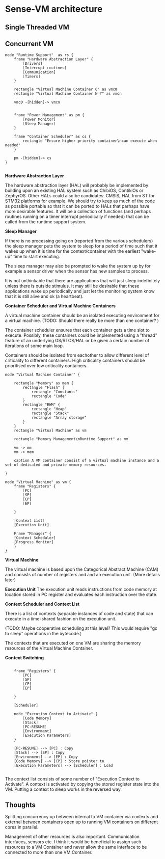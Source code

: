 
# Sense-VM architecture 


## Single Threaded VM 


## Concurrent VM 

```plantuml
node "Runtime Support"  as rs { 
	frame "Hardware Abstraction Layer" {
		[Drivers]
		[Interrupt routines]
		[Communication]
		[Timers]
	}

	rectangle "Virtual Machine Container 0" as vmc0
	rectangle "Virtual Machine Container N ?" as vmcn
	
	vmc0 -[hidden]-> vmcn
	
	
	frame "Power Management" as pm { 
		[Power Monitor] 
		[Sleep Manager] 
	}
	
	frame "Container Scheduler" as cs { 
		rectangle "Ensure higher priority container\ncan execute when needed"
	}
	
	pm -[hidden]-> cs
}
 
```

**Hardware Abstraction Layer**

The hardware abstraction layer (HAL) will probably be implemented by building upon an existing HAL system such as ChibiOS, ContikiOs or ZephyrOS.
Other HALs could also be candidates: CMSIS, HAL from ST for STM32 platforms for example. We should try to keep as much of the code as possible portable 
so that it can be ported to HALs that parhaps have more desirable features. 
It will be a collection of functions (and perhaps routines running on a timer interrupt periodically if needed) that can be called 
from the runtime support system.

**Sleep Manager** 

If there is no processing going on (reported from the various schedulers) the sleep manager puts the system to sleep for a period of time such that 
it wakes up when it is time for the context/container with the earliest "wake-up" time to start executing.

The sleep manager may also be prompted to wake the system up by for example a sensor driver when the sensor has new samples to process. 

It is not unthinkable that there are applications that will just sleep indefinitely unless there is outside stimulus. It may still be 
desirable that these applications wake up periodically and just let the monitoring system know that it is still alive and ok (a heartbeat).

**Container Scheduler and Virtual Machine Containers**

A virtual machine container should be an isolated executing environment for a virtual machine. 
(TODO: Should there really be more than one container? )

The container scheduler ensures that each container gets a time slot to execute. 
Possibly, these containers could be implemented using a "thread" feature of an underlying OS/RTOS/HAL or be given a certain number of iterations 
of some main loop. 

Containers should be isolated from eachother to allow different level of criticality to different containers. High criticality containers should 
be prioritised over low criticality containers.
 

```plantuml
node "Virtual Machine Container" {
	
   	rectangle "Memory" as mem {
		rectangle "Flash" {
			rectangle "Constants"
			rectangle "Code"
		}
		rectangle "RWM" {
			rectangle "Heap" 
			rectangle "Stack"
			rectangle "Array storage"
		}
	}
	rectangle "Virtual Machine" as vm
		
	rectangle "Memory Management\nRuntime Support" as mm
	
	vm -> mm 
	mm -> mem

	caption A VM container consist of a virtual machine instance and a set of dedicated and private memory resources.

}
``` 

```plantuml
node "Virtual Machine" as vm { 
	frame "Registers" { 
		[PC] 
	    [SP] 
		[CP]
		[EP]
		
	}
	
	[Context List]
	[Execution Unit]
	
	Frame "Manager" {
	[Context Scheduler]
	[Progress Monitor]
	}
} 
```
**Virtual Machine** 

The virtual machine is based upon the Categorical Abstract Machine (CAM) and consists of number of registers and 
and an execution unit. (More details later)

**Execution Unit** 
The execution unit reads instructions from code memory at location stored in PC register and evaluates each instruction 
over the state. 

**Context Scheduler and Context List**

There is a list of contexts (separate instances of code and state) that can execute in a time-shared fashion on the 
execution unit. 

(TODO: Maybe cooperative scheduling at this level? This would require "go to sleep" operations in the bytecode.)

The contexts that are executed on one VM are sharing the memory resources of the Virtual Machine Container. 



<!-- [Scheduler] -> [Execution Parameters] -->
<!-- [Scheduler] -> [Sleep Manager]  -->

**Context Switching**

```plantuml

	frame "Registers" { 
		[PC] 
	    [SP] 
		[CP]
		[EP]
		
	}
	
	[Scheduler]

	node "Execution Context to Activate" { 
		[Code Memory] 
		[Stack]
		[PC-RESUME]
		[Environment]
		[Execution Parameters]
	}

    [PC-RESUME] --> [PC] : Copy
	[Stack] --> [SP] : Copy
	[Environment] --> [EP] : Copy
	[Code Memory] --> [CP] : Store pointer to
	[Execution Parameters] --> [Scheduler] : Load
	
``` 

The context list consists of some number of "Execution Context to Activate". A context is activated by copying the stored register state 
into the VM. Putting a context to sleep works in the reversed way.



<!-- node "Virtual Machine" { -->
<!-- 	[Registers] -->
<!-- 	[Stack] -->
	
<!-- 	[Execution engine] -->
	
<!-- 	[Linear Code Memory] -->
<!-- 	[Heap] -->
<!-- } -->


<!-- node "Execution context" {  -->
<!-- 	[Registers Storage] -->
<!-- 	[Stack Storage]  -->
<!-- 	[Code] -->
<!-- } -->


<!--  [Registers] -\-> [Registers Storage]  -->
<!--  [Stack] -\-> [Stack Storage] -->
<!--  [Code] -\-> [Linear Code Memory] -->
 


## Thoughts 

Splitting concurrency up between internal to VM container via contexts and external between containers open 
up to running VM containers on different cores in parallel. 

Management of other resources is also important. Communication interfaces, sensors etc. I think it would 
be beneficial to assign such resources to a VM Container and never allow the same interface to be connected to 
more than one VM Container. 
